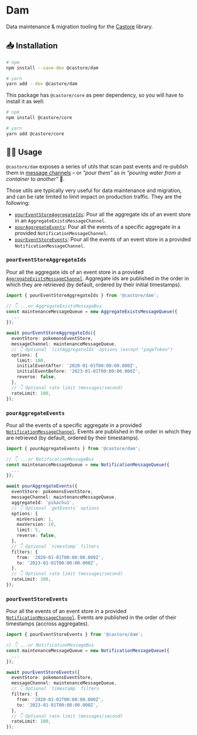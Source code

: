 # Dam

Data maintenance & migration tooling for the [Castore](https://github.com/castore-dev/castore) library.

## 📥 Installation

```bash
# npm
npm install --save-dev @castore/dam

# yarn
yarn add --dev @castore/dam
```

This package has `@castore/core` as peer dependency, so you will have to install it as well:

```bash
# npm
npm install @castore/core

# yarn
yarn add @castore/core
```

## 👩‍💻 Usage

`@castore/dam` exposes a series of utils that scan past events and re-publish them in [message channels](https://github.com/castore-dev/castore#--event-driven-architecture) – or _"pour them"_ as in _"pouring water from a container to another"_ 🫗.

Those utils are typically very useful for data maintenance and migration, and can be rate limited to limit impact on production traffic. They are the following:

- [`pourEventStoreAggregateIds`](#poureventstoreaggregateids): Pour all the aggregate ids of an event store in an `AggregateExistsMessageChannel`.
- [`pourAggregateEvents`](#pouraggregateevents): Pour all the events of a specific aggregate in a provided `NotificationMessageChannel`.
- [`pourEventStoreEvents`](#poureventstoreevents): Pour all the events of an event store in a provided `NotificationMessageChannel`.

### `pourEventStoreAggregateIds`

Pour all the aggregate ids of an event store in a provided [`AggregateExistsMessageChannel`](https://github.com/castore-dev/castore#--event-driven-architecture). Aggregate ids are published in the order in which they are retrieved (by default, ordered by their initial timestamps).

```ts
import { pourEventStoreAggregateIds } from '@castore/dam';

// 👇 ...or AggregateExistsMessageBus
const maintenanceMessageQueue = new AggregateExistsMessageQueue({
  ...
});

await pourEventStoreAggregateIds({
  eventStore: pokemonsEventStore,
  messageChannel: maintenanceMessageQueue,
  // 👇 Optional `listAggregateIds` options (except "pageToken")
  options: {
    limit: 100,
    initialEventAfter: '2020-01-01T00:00:00.000Z',
    initialEventBefore: '2023-01-01T00:00:00.000Z',
    reverse: false,
  },
  // 👇 Optional rate limit (messages/second)
  rateLimit: 100,
});
```

### `pourAggregateEvents`

Pour all the events of a specific aggregate in a provided [`NotificationMessageChannel`](https://github.com/castore-dev/castore#--event-driven-architecture). Events are published in the order in which they are retrieved (by default, ordered by their timestamps).

```ts
import { pourAggregateEvents } from '@castore/dam';

// 👇 ...or NotificationMessageBus
const maintenanceMessageQueue = new NotificationMessageQueue({
  ...
});

await pourAggregateEvents({
  eventStore: pokemonsEventStore,
  messageChannel: maintenanceMessageQueue,
  aggregateId: 'pikachu1',
  // 👇 Optional `getEvents` options
  options: {
    minVersion: 1,
    maxVersion: 10,
    limit: 5,
    reverse: false,
  },
  // 👇 Optional `timestamp` filters
  filters: {
    from: '2020-01-01T00:00:00.000Z',
    to: '2023-01-01T00:00:00.000Z',
  },
  // 👇 Optional rate limit (messages/second)
  rateLimit: 100,
});
```

### `pourEventStoreEvents`

Pour all the events of an event store in a provided [`NotificationMessageChannel`](https://github.com/castore-dev/castore#--event-driven-architecture). Events are published in the order of their timestamps (accross aggregates).

```ts
import { pourEventStoreEvents } from '@castore/dam';

// 👇 ...or NotificationMessageBus
const maintenanceMessageQueue = new NotificationMessageQueue({
  ...
});

await pourEventStoreEvents({
  eventStore: pokemonsEventStore,
  messageChannel: maintenanceMessageQueue,
  // 👇 Optional `timestamp` filters
  filters: {
    from: '2020-01-01T00:00:00.000Z',
    to: '2023-01-01T00:00:00.000Z',
  },
  // 👇 Optional rate limit (messages/second)
  rateLimit: 100,
});
```
